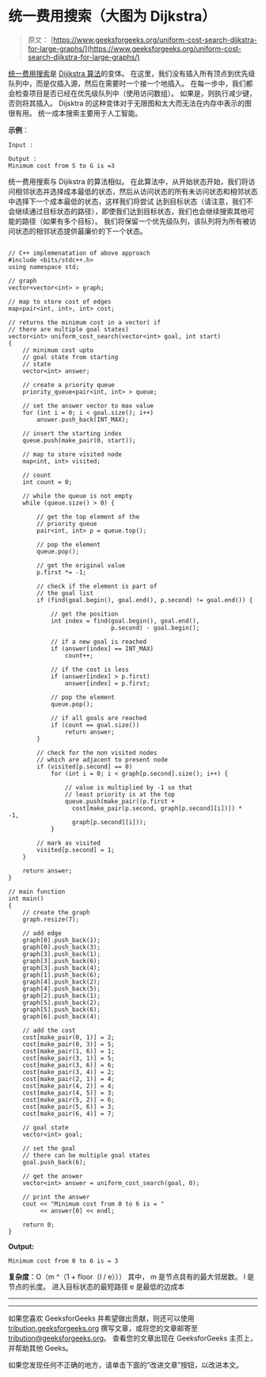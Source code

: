 # 统一费用搜索（大图为 Dijkstra）

> 原文： [https://www.geeksforgeeks.org/uniform-cost-search-dijkstra-for-large-graphs/](https://www.geeksforgeeks.org/uniform-cost-search-dijkstra-for-large-graphs/)

[统一费用搜索](https://en.wikipedia.org/wiki/Dijkstra%27s_algorithm#Practical_optimizations_and_infinite_graphs)是 [Dijikstra 算法](https://www.geeksforgeeks.org/dijkstras-shortest-path-algorithm-greedy-algo-7/)的变体。 在这里，我们没有插入所有顶点到优先级队列中，而是仅插入源，然后在需要时一个接一个地插入。 在每一步中，我们都会检查项目是否已经在优先级队列中（使用访问数组）。 如果是，则执行减少键，否则将其插入。
Dijsktra 的这种变体对于无限图和太大而无法在内存中表示的图很有用。 统一成本搜索主要用于人工智能。

**示例**：

```
Input :

Output :
Minimum cost from S to G is =3

```

统一费用搜索与 Dijikstra 的算法相似。 在此算法中，从开始状态开始，我们将访问相邻状态并选择成本最低的状态，然后从访问状态的所有未访问状态和相邻状态中选择下一个成本最低的状态，这样我们将尝试 达到目标状态（请注意，我们不会继续通过目标状态的路径），即使我们达到目标状态，我们也会继续搜索其他可能的路径（如果有多个目标）。 我们将保留一个优先级队列，该队列将为所有被访问状态的相邻状态提供最廉价的下一个状态。

```

// C++ implemenatation of above approach 
#include <bits/stdc++.h> 
using namespace std; 

// graph 
vector<vector<int> > graph; 

// map to store cost of edges 
map<pair<int, int>, int> cost; 

// returns the minimum cost in a vector( if  
// there are multiple goal states) 
vector<int> uniform_cost_search(vector<int> goal, int start) 
{ 
    // minimum cost upto 
    // goal state from starting 
    // state 
    vector<int> answer; 

    // create a priority queue 
    priority_queue<pair<int, int> > queue; 

    // set the answer vector to max value 
    for (int i = 0; i < goal.size(); i++) 
        answer.push_back(INT_MAX); 

    // insert the starting index 
    queue.push(make_pair(0, start)); 

    // map to store visited node 
    map<int, int> visited; 

    // count 
    int count = 0; 

    // while the queue is not empty 
    while (queue.size() > 0) { 

        // get the top element of the  
        // priority queue 
        pair<int, int> p = queue.top(); 

        // pop the element 
        queue.pop(); 

        // get the original value 
        p.first *= -1; 

        // check if the element is part of 
        // the goal list 
        if (find(goal.begin(), goal.end(), p.second) != goal.end()) { 

            // get the position 
            int index = find(goal.begin(), goal.end(),  
                             p.second) - goal.begin(); 

            // if a new goal is reached 
            if (answer[index] == INT_MAX) 
                count++; 

            // if the cost is less 
            if (answer[index] > p.first) 
                answer[index] = p.first; 

            // pop the element 
            queue.pop(); 

            // if all goals are reached 
            if (count == goal.size()) 
                return answer; 
        } 

        // check for the non visited nodes 
        // which are adjacent to present node 
        if (visited[p.second] == 0) 
            for (int i = 0; i < graph[p.second].size(); i++) { 

                // value is multiplied by -1 so that  
                // least priority is at the top 
                queue.push(make_pair((p.first +  
                  cost[make_pair(p.second, graph[p.second][i])]) * -1,  
                  graph[p.second][i])); 
            } 

        // mark as visited 
        visited[p.second] = 1; 
    } 

    return answer; 
} 

// main function 
int main() 
{ 
    // create the graph 
    graph.resize(7); 

    // add edge 
    graph[0].push_back(1); 
    graph[0].push_back(3); 
    graph[3].push_back(1); 
    graph[3].push_back(6); 
    graph[3].push_back(4); 
    graph[1].push_back(6); 
    graph[4].push_back(2); 
    graph[4].push_back(5); 
    graph[2].push_back(1); 
    graph[5].push_back(2); 
    graph[5].push_back(6); 
    graph[6].push_back(4); 

    // add the cost 
    cost[make_pair(0, 1)] = 2; 
    cost[make_pair(0, 3)] = 5; 
    cost[make_pair(1, 6)] = 1; 
    cost[make_pair(3, 1)] = 5; 
    cost[make_pair(3, 6)] = 6; 
    cost[make_pair(3, 4)] = 2; 
    cost[make_pair(2, 1)] = 4; 
    cost[make_pair(4, 2)] = 4; 
    cost[make_pair(4, 5)] = 3; 
    cost[make_pair(5, 2)] = 6; 
    cost[make_pair(5, 6)] = 3; 
    cost[make_pair(6, 4)] = 7; 

    // goal state 
    vector<int> goal; 

    // set the goal 
    // there can be multiple goal states 
    goal.push_back(6); 

    // get the answer 
    vector<int> answer = uniform_cost_search(goal, 0); 

    // print the answer 
    cout << "Minimum cost from 0 to 6 is = " 
         << answer[0] << endl; 

    return 0; 
} 

```

**Output:**

```
Minimum cost from 0 to 6 is = 3

```

**复杂度**：O（m ^（1 + floor（l / e）））
其中，
m 是节点具有的最大邻居数。
l 是节点的长度。 进入目标状态的最短路径
e 是最低的边成本



* * *

* * *

如果您喜欢 GeeksforGeeks 并希望做出贡献，则还可以使用 [tribution.geeksforgeeks.org](https://contribute.geeksforgeeks.org/) 撰写文章，或将您的文章邮寄至 tribution@geeksforgeeks.org。 查看您的文章出现在 GeeksforGeeks 主页上，并帮助其他 Geeks。

如果您发现任何不正确的地方，请单击下面的“改进文章”按钮，以改进本文。